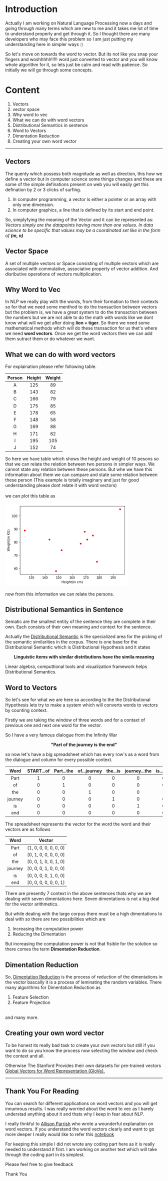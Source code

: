 # Introduction 

Actually I am working on Natural Language Processing now a days and going through many terms which are new to me and it takes me lot of time to understand properly and get through it. So I thought there are many developers who may face this problem so I am just putting my understanding here in simpler ways :) 

So let's move on towards the word to vector. But its not like you snap your fingers and woshhhhh!!!!! word just converted to vector and you will know whole algorithm for it, so lets just be calm and read with patience. 
So initially we will go through some concepts.


# Content
1. Vectors
2. vector space
3. Why word to vec
4. What we can do with word vectors
5. Distributional Semantics in sentence
6. Word to Vectors
5. Dimentation Reduction 
6. Creating your own word vector
---

## Vectors 
The quenty which possess both magnitude as well as direction, this how we define a vector but in computer science some things changes and these are some of the simple definations present on web you will easily get this defination by 2 or 3 clicks of surfing.
1. In computer programming, a vector is either a pointer or an array with only one dimension.
2. In computer graphics, a line that is defined by its start and end point.

So, simplyfying the meaning of the Vector and it can be represented as:
<br>
*Vectors simply are the datapoints having more than one values. In data science to be specific that values may be a coordinated set like in the form of __(m, n)__*

## Vector Space 
A set of multiple vectors or Space consisting of multiple vectors which are associated with commulative, associative property of vector addition. And disributive operations of vectors multiplication. 

## Why Word to Vec

In NLP we really play with the words, from their formation to their contexts so for that we need some menthod to do the transaction between vectors but the problem is, we have a great system to do the transaction between the numbers but we are not able to do the math with words like we dont know what will we get after doing __lion + tiger__. So there we need some mathematical methods which will do these transaction for us thet's where we need __word vectors__. Once we get the word vectors then we can add them sutract them or do whatever we want.

## What we can do with word vectors
For explaination please refer following table.

|Person | Height | Weight|
|:-----:|:------:|:-----:|
|A      |125     |89     |
|B      |143     |82     |
|C      |166     |79     |
|D      |175     |85     |
|E      |178     |65     |
|F      |148     |58     |
|G      |169     |88     |
|H      |171     |82     |
|I      |195     |105    |
|J      |152     |74     |

So here we have  table which shows the height and weight of 10 pesons so that we can relate the relation between two persons in simpler ways. We cannot state any relation between these persons. But whe we have this information about them we can campare and state some relation between these person (This example is totally imaginary and just for good understanding please dont relate it with word vectors)
<br><br>
we can plot this table as 

![Plot](plot.png)

now from this information we can relate the persons.

## Distributional Semantics in Sentence
Sematic are the smallest entity of the sentence they are complete in their own. Each consists of their own meaning and context for the sentence.

Actually the [Distributional Semantic](https://en.wikipedia.org/wiki/Distributional_semantics) is the specialized area for the picking of the semantic similarities in the corpus.
There is one base for the Distributional Semantic which is Distributional Hypothesis and it states

<b><div align = "center">Linguistic items with similar distributions have the simila meaning</div></b>

Linear algebra, computtional tools and visualization framework helps Distributional Semantics.

## Word to Vectors
So let's see for what we are here so according to the the Distributional Hypothesis lets try to make a system which will converts words to vectors by counting context.

Firstly we are taking the window of three words and for a contaxt of previous one and next one word for the vector.

So I have a very famous dialogue from the Infinity War 

<b><div align = "center">"Part of the journey is the end"</div></b>

so now let's have a big spreadsheet which has every row's as a word from the dialogue and column for every possible context.

| Word   | START...of | Part...the | of...journey | the...is | journey...the | is...end | the...END |
|:------:|:----------:|:----------:|:------------:|:--------:|:-------------:|:--------:|:---------:|
|Part    |1           |0           |0             |0         |0              |0         |0          |
|of      |0           |1           |0             |0         |0              |0         |0          |
|the     |0           |0           |1             |0         |0              |1         |0          |
|journey |0           |0           |0             |1         |0              |0         |0          |
|is      |0           |0           |0             |0         |1              |0         |0          |
|end     |0           |0           |0             |0         |0              |0         |1          |

The spreadsheet represents the vector for the word the word and their vectors are as follows

| Word   | Vector               |
|:------:|:--------------------:|
|Part    |[1, 0, 0, 0, 0, 0, 0] |
|of      |[0, 1, 0, 0, 0, 0, 0] |
|the     |[0, 0, 1, 0, 0, 1, 0] |
|journey |[0, 0, 0, 1, 0, 0, 0] |
|is      |[0, 0, 0, 0, 1, 0, 0] |
|end     |[0, 0, 0, 0, 0, 0, 1] |


There are presently 7 context in the above sentences thats why we are dealing with seven dimentations here. Seven dimentations is not a big deal for the vector arithmetics.

But while dealing with the large corpus there must be a high dimentations to deal with so there are two possibilities which are 
1. Increasing the computation power
2. Reducing the Dimentation 

But increasing the computation power is not that fisible for the solution so there comes the term __Dimentation Reduction__.

## Dimentation Reduction
So, [Dimentation Reduction](https://en.wikipedia.org/wiki/Dimensionality_reduction) is the process of reduction of the dimentations in the vector bascally it is a process of leminating the random variables. There many algorithms for Dimentation Reduction as 
1. Feature Selection
2. Feature Projection 
<br>
and many more.

## Creating your own word vector
To be honest its really bad task to create your own vectors but still if you want to do so you know the process now selecting the window and check the context and all.

Otherwise The Stanford Provides their own datasets for pre-trained vectors 
[Global Vectors for Word Representation (GloVe).](https://nlp.stanford.edu/projects/glove/)

----
## Thank You For Reading

You can search for different applications on word vectors and you will get innumrous results.
I was really worried about the word to vec as I barely understad anything about it and thats why I keep in fear about NLP.

I really thnkful to [Allison Parrish](http://www.decontextualize.com/) who wrote a wounderful explanation on word vectors. If you understand the word vectors clearly and want to go more deeper I really would like to refer this [notebook](https://gist.github.com/aparrish/2f562e3737544cf29aaf1af30362f469)

For keeping this simple I did not wrote any coding part here as it is really needed to understand it first. 
I am working on another text which will take through the coding part in its simplest.

Please feel free to give feedback 

Thank You
